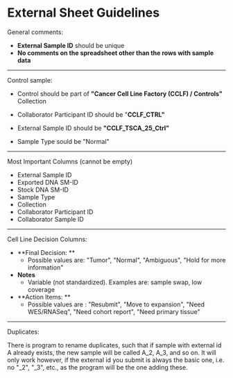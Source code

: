 # External Sheet Guidelines

General comments:

* **External Sample ID** should be unique
* **No comments on the spreadsheet other than the rows with sample data**

---
Control sample:

* Control should be part of **"Cancer Cell Line Factory \(CCLF\) / Controls"** Collection

* Collaborator Participant ID should be "**CCLF\_CTRL"**

* External Sample ID should be **"CCLF\_TSCA\_25\_Ctrl"**

* Sample Type sould be "Normal"
---
Most Important Columns (cannot be empty)

* External Sample ID
* Exported DNA SM-ID
* Stock DNA SM-ID
* Sample Type
* Collection
* Collaborator Participant ID
* Collaborator Sample ID

---
Cell Line Decision Columns:

* **Final Decision: **
  * Possible values are: "Tumor", "Normal", "Ambiguous", "Hold for more information"
* **Notes**
  * Variable \(not standardized\). Examples are: sample swap, low coverage
* **Action Items: **
  * Possible values are : "Resubmit", "Move to expansion", "Need WES/RNASeq", "Need cohort report", "Need primary tissue"

---
Duplicates:

There is program to rename duplicates, such that if sample with external id A already exists, the new sample will be called A_2, A_3, and so on.
It will only work however, if the external id you submit is always the basic one, i.e. no "_2", "_3", etc., as the program will be the one adding these.
